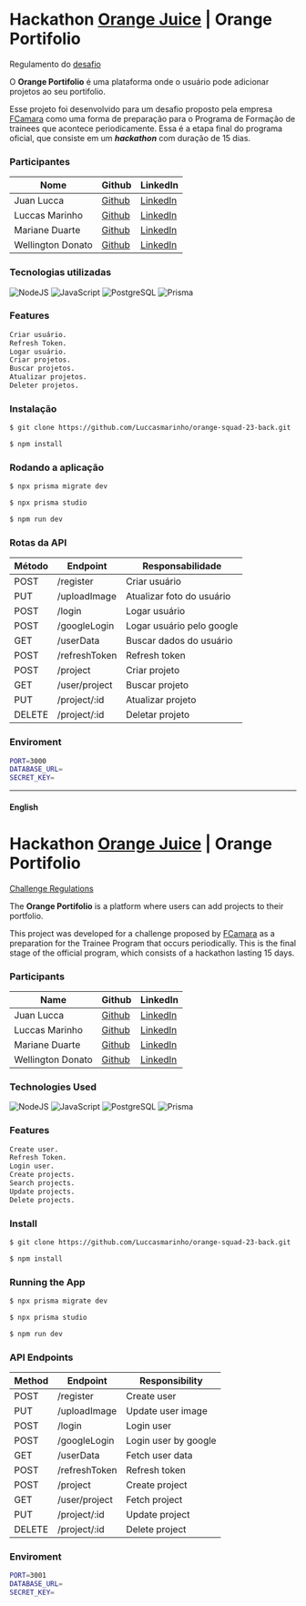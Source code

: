 # Hackathon [Orange Juice](https://tech.orangejuice.com.br/orangejuice) | Orange Portifolio

Regulamento do [desafio](https://drive.google.com/file/d/1nU0Hve2W4tEQ2u1Xtc1tb0bVFTD1idIL/view)

O **Orange Portifolio** é uma plataforma onde o usuário pode adicionar projetos ao seu portifolio.

Esse projeto foi desenvolvido para um desafio proposto pela empresa [FCamara](https://www.fcamara.com.br/) como uma forma de preparação para o Programa de Formação de trainees que acontece periodicamente. Essa é a etapa final do programa oficial, que consiste em um _**hackathon**_ com duração de 15 dias.

### Participantes

| Nome              | Github                                     | LinkedIn                                                             |
| ----------------- | ------------------------------------------ | -------------------------------------------------------------------- |
| Juan Lucca        | [Github](https://github.com/JuanLucca846)  | [LinkedIn](https://www.linkedin.com/in/juan-lucca-santos-68671a201/) |
| Luccas Marinho    | [Github](https://github.com/Luccasmarinho) | [LinkedIn](https://www.linkedin.com/in/luccas-marinho-2977b5271/)    |
| Mariane Duarte    | [Github](https://github.com/maridrt)       | [LinkedIn](https://www.linkedin.com/in/duarte-mariane/)              |
| Wellington Donato | [Github](https://github.com/donatowr)      | [LinkedIn](https://www.linkedin.com/in/dev-donato/)                  |

### Tecnologias utilizadas

![NodeJS](https://img.shields.io/badge/Node.js-43853D?style=for-the-badge&logo=node.js&logoColor=white) ![JavaScript](https://img.shields.io/badge/JavaScript-323330?style=for-the-badge&logo=javascript&logoColor=F7DF1E) ![PostgreSQL](https://img.shields.io/badge/PostgreSQL-316192?style=for-the-badge&logo=postgresql&logoColor=white) ![Prisma](https://img.shields.io/badge/Prisma-3982CE?style=for-the-badge&logo=Prisma&logoColor=white)

### Features

```bash
Criar usuário.
Refresh Token.
Logar usuário.
Criar projetos.
Buscar projetos.
Atualizar projetos.
Deleter projetos.
```

### Instalação

```bash
$ git clone https://github.com/Luccasmarinho/orange-squad-23-back.git

$ npm install
```

### Rodando a aplicação

```bash
$ npx prisma migrate dev

$ npx prisma studio

$ npm run dev
```

### Rotas da API

| Método | Endpoint      | Responsabilidade          |
| ------ | ------------- | ------------------------- |
| POST   | /register     | Criar usuário             |
| PUT    | /uploadImage  | Atualizar foto do usuário |
| POST   | /login        | Logar usuário             |
| POST   | /googleLogin  | Logar usuário pelo google |
| GET    | /userData     | Buscar dados do usuário   |
| POST   | /refreshToken | Refresh token             |
| POST   | /project      | Criar projeto             |
| GET    | /user/project | Buscar projeto            |
| PUT    | /project/:id  | Atualizar projeto         |
| DELETE | /project/:id  | Deletar projeto           |

### Enviroment

```bash
PORT=3000
DATABASE_URL=
SECRET_KEY=
```

---

#### English

# Hackathon [Orange Juice](https://tech.orangejuice.com.br/orangejuice) | Orange Portifolio

[Challenge Regulations](https://drive.google.com/file/d/1nU0Hve2W4tEQ2u1Xtc1tb0bVFTD1idIL/view)

The **Orange Portifolio** is a platform where users can add projects to their portfolio.

This project was developed for a challenge proposed by [FCamara](https://www.fcamara.com.br/) as a preparation for the Trainee Program that occurs periodically. This is the final stage of the official program, which consists of a hackathon lasting 15 days.

### Participants

| Name              | Github                                     | LinkedIn                                                             |
| ----------------- | ------------------------------------------ | -------------------------------------------------------------------- |
| Juan Lucca        | [Github](https://github.com/JuanLucca846)  | [LinkedIn](https://www.linkedin.com/in/juan-lucca-santos-68671a201/) |
| Luccas Marinho    | [Github](https://github.com/Luccasmarinho) | [LinkedIn](https://www.linkedin.com/in/luccas-marinho-2977b5271/)    |
| Mariane Duarte    | [Github](https://github.com/maridrt)       | [LinkedIn](https://www.linkedin.com/in/duarte-mariane/)              |
| Wellington Donato | [Github](https://github.com/donatowr)      | [LinkedIn](https://www.linkedin.com/in/dev-donato/)                  |

### Technologies Used

![NodeJS](https://img.shields.io/badge/Node.js-43853D?style=for-the-badge&logo=node.js&logoColor=white) ![JavaScript](https://img.shields.io/badge/JavaScript-323330?style=for-the-badge&logo=javascript&logoColor=F7DF1E) ![PostgreSQL](https://img.shields.io/badge/PostgreSQL-316192?style=for-the-badge&logo=postgresql&logoColor=white) ![Prisma](https://img.shields.io/badge/Prisma-3982CE?style=for-the-badge&logo=Prisma&logoColor=white)

### Features

```bash
Create user.
Refresh Token.
Login user.
Create projects.
Search projects.
Update projects.
Delete projects.
```

### Install

```bash
$ git clone https://github.com/Luccasmarinho/orange-squad-23-back.git

$ npm install
```

### Running the App

```bash
$ npx prisma migrate dev

$ npx prisma studio

$ npm run dev
```

### API Endpoints

| Method | Endpoint      | Responsibility       |
| ------ | ------------- | -------------------- |
| POST   | /register     | Create user          |
| PUT    | /uploadImage  | Update user image    |
| POST   | /login        | Login user           |
| POST   | /googleLogin  | Login user by google |
| GET    | /userData     | Fetch user data      |
| POST   | /refreshToken | Refresh token        |
| POST   | /project      | Create project       |
| GET    | /user/project | Fetch project        |
| PUT    | /project/:id  | Update project       |
| DELETE | /project/:id  | Delete project       |

### Enviroment

```bash
PORT=3001
DATABASE_URL=
SECRET_KEY=
```
